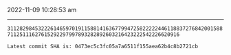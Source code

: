 2022-11-09 10:28:53 am

---

`311282984532226146597019115881416367799472582222244611883727684200158871125111627615292297997893282892603216423222542226620916`

`Latest commit SHA is: 0473ec5c3fc05a7a6511f155aea62b4c8b2721cb `

